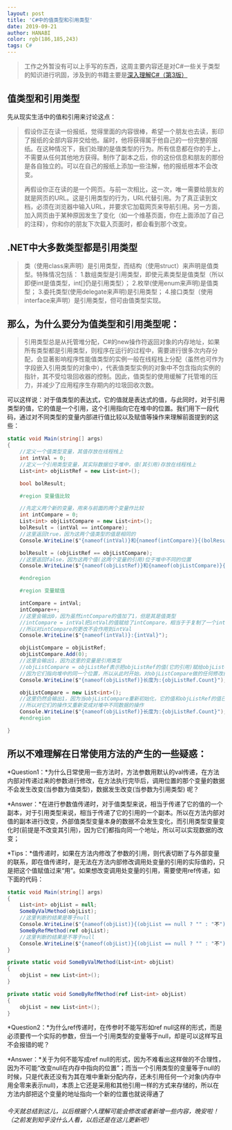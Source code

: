 ```yaml
---
layout: post
title: 'C#中的值类型和引用类型'
date: 2019-09-21
author: HANABI
color: rgb(186,185,243)
tags: C#
---
```

> 工作之外暂没有可以上手写的东西，这周主要内容还是对C#一些关于类型的知识进行巩固，涉及到的书籍主要是[深入理解C#（第3版）](https://book.douban.com/subject/25843328/)


## 值类型和引用类型

先从现实生活中的值和引用来讨论这点：
> 假设你正在读一份报纸，觉得里面的内容很棒，希望一个朋友也去读，影印了报纸的全部内容并交给他。届时，他将获得属于他自己的一份完整的报纸。在这种情况下，我们处理的是值类型的行为。所有信息都在你的手上，不需要从任何其他地方获得。制作了副本之后，你的这份信息和朋友的那份是各自独立的。可以在自己的报纸上添加一些注解，他的报纸根本不会改变。
>
> 再假设你正在读的是一个网页。与前一次相比，这一次，唯一需要给朋友的就是网页的URL。这是引用类型的行为，URL代替引用。为了真正读到文档，必须在浏览器中输入URL，并要求它加载网页来导航引用。另一方面，加入网页由于某种原因发生了变化（如一个维基页面，你在上面添加了自己的注释），你和你的朋友下次载入页面时，都会看到那个改变。


## .NET中大多数类型都是引用类型

> 类（使用class来声明）是引用类型，而结构（使用struct）来声明是值类型。特殊情况包括：
> 1.数组类型是引用类型，即使元素类型是值类型（所以即便int是值类型，int[]仍是引用类型）；
> 2.枚举(使用enum来声明)是值类型；
> 3.委托类型(使用delegate来声明)是引用类型；
> 4.接口类型（使用interface来声明）是引用类型，但可由值类型实现。


## 那么，为什么要分为值类型和引用类型呢： 

>  ​        引用类型总是从托管堆分配，C#的new操作符返回对象的内存地址，如果所有类型都是引用类型，则程序在运行的过程中，需要进行很多次内存分配，会显著影响程序性能
>  ​        值类型的实例一般在线程栈上分配（虽然也可作为字段嵌入引用类型的对象中），代表值类型实例的对象中不包含指向实例的指针，其不受垃圾回收器的控制。因此，值类型的使用缓解了托管堆的压力，并减少了应用程序生存期内的垃圾回收次数。



可以这样说：对于值类型的表达式，它的值就是表达式的值，与此同时，对于引用类型的值，它的值是一个引用，这个引用指向它在堆中的位置。我们用下一段代码，通过对不同类型的变量内部进行值比较以及赋值等操作来理解前面提到的这些：

```c#
static void Main(string[] args)
{
    //定义一个值类型变量，其值存放在线程栈上
    int intVal = 0;
    //定义一个引用类型变量，其实际数据位于堆中，值(其引用)存放在线程栈上
    List<int> objListRef = new List<int>();

    bool bolResult;

    #region 变量值比较

    //先定义两个新的变量，用来与前面的两个变量作比较
    int intCompare = 0;
    List<int> objListCompare = new List<int>();
    bolResult = (intVal == intCompare);
    //这里返回true，因为这两个值类型的值是相同的
    Console.WriteLine($"{nameof(intVal)}和{nameof(intCompare)}{(bolResult == true ? "" : "不")}相等");

    bolResult = (objListRef == objListCompare);
    //这里返回false，因为这两个值(这两个变量的引用)位于堆中不同的位置
    Console.WriteLine($"{nameof(objListRef)}和{nameof(objListCompare)}{(bolResult == true ? "" : "不")}相等");

    #endregion

    #region 变量赋值

    intCompare = intVal;
    intCompare++;
    //这里会输出0，因为虽然intCompare的值加了1，但是其是值类型
    //intCompare = intVal把intVal的值赋给了intCompare，相当于于复制了一个intVal，其值和intCompare相同
    //所以对intCompare的更改不会作用到intVal
    Console.WriteLine($"{nameof(intVal)}:{intVal}");

    objListCompare = objListRef;
    objListCompare.Add(0);
    //这里会输出1，因为这里的变量是引用类型
    //objListCompare = objListRef表示把objListRef的值(它的引用)赋给objListCompare
    //因为它们指向堆中的同一个位置，所以从此时开始，对objListCompare做的任何修改操作都会作用到objListRef
    Console.WriteLine($"{nameof(objListRef)}长度为:{objListRef.Count}");

    objListCompare = new List<int>();
    //这里仍然会输出1，因为当objListCompare重新初始化，它的值和objListRef的值已经不是指向堆中的同一个位置
    //所以对它们的操作又重新变成对堆中不同数据的操作
    Console.WriteLine($"{nameof(objListRef)}长度为:{objListRef.Count}");
    #endregion

}
```

## 所以不难理解在日常使用方法的产生的一些疑惑： 
*Question1：*为什么日常使用一些方法时，方法参数用默认的val传递，在方法内部对传递过来的参数进行修改，在方法执行完毕后，调用位置的那个变量的数据不会发生改变(当参数为值类型)，数据发生改变(当参数为引用类型) 呢？

*Answer：*在进行参数值传递时，对于值类型来说，相当于传递了它的值的一个副本，对于引用类型来说，相当于传递了它的引用的一个副本。所以在方法内部对值的副本进行改变，外部值类型变量本身的数据不会发生变化，而引用类型变量变化时(前提是不改变其引用)，因为它们都指向同一个地址，所以可以实现数据的改变；

*Tips：*值传递时，如果在方法内修改了参数的引用，则代表切断了与外部变量的联系，即在值传递时，是无法在方法内部修改调用处变量的引用的实际值的，只是把这个值赋值过来“用”。如果想改变调用处变量的引用，需要使用ref传递，如下面的代码：

```c#
static void Main(string[] args)
{
    List<int> objList = null;
    SomeByValMethod(objList);
    //这里判断的结果是等于null
    Console.WriteLine($"{nameof(objList)}{(objList == null ? "" : "不")}等于null");
    SomeByRefMethod(ref objList);
    //这里判断的结果是不等于null
    Console.WriteLine($"{nameof(objList)}{(objList == null ? "" : "不")}等于null");
}

private static void SomeByValMethod(List<int> objList)
{
    objList = new List<int>();
}

private static void SomeByRefMethod(ref List<int> objList)
{
    objList = new List<int>();
}
```

*Question2：*为什么ref传递时，在传参时不能写形如ref null这样的形式，而是必须要传一个实际的参数，但当一个引用类型的变量等于null，却是可以这样写且不会报错的呢？

*Answer：*关于为何不能写成ref null的形式，因为不难看出这样做的不合理性，因为不可能“改变null在内存中指向的位置”；而当一个引用类型的变量等于null的时候，只是代表还没有为其在堆中重新分配内存，还未引用任何一个对象(内存中用全零来表示null)，本质上它还是采用和其他引用一样的方式来存储的，所以在方法内部把这个变量的地址指向一个新的位置也就说得通了

###### 今天就总结到这儿，以后根据个人理解可能会修改或者新增一些内容，晚安啦！（之前发到知乎没什么人看，以后还是在这儿更新吧）